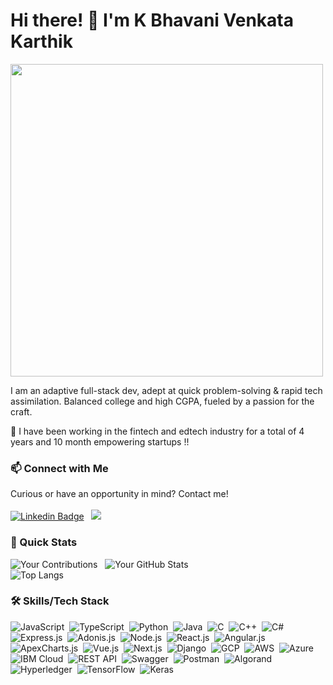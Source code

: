 # Hi there! 👋 I'm K Bhavani Venkata Karthik

<img src="https://user-images.githubusercontent.com/74038190/212749447-bfb7e725-6987-49d9-ae85-2015e3e7cc41.gif" width="500">

I am an adaptive full-stack dev, adept at quick problem-solving & rapid tech assimilation. Balanced college and high CGPA, fueled by a passion for the craft.

🌱 I have been working in the fintech and edtech industry for a total of 4 years and 10 month empowering startups  !!

### 📫 Connect with Me
Curious or have an opportunity in mind? Contact me!
<br>
<br>
[![Linkedin Badge](https://img.shields.io/badge/-Karthik-blue?style=flat-square&logo=Linkedin&logoColor=white&link=https://www.linkedin.com/in/k-karthik-421a25190/)](https://www.linkedin.com/in/k-karthik-421a25190/) &nbsp;
<a href="mailto:kbvk1906@gmail.com"><img src="https://img.shields.io/badge/-kbvk1906@gmail.com-D14836?style=flat&logo=Gmail&logoColor=white"/></a>

### 🚀 Quick Stats
![Your Contributions](https://github-readme-streak-stats.herokuapp.com/?user=KBVKarthik) &nbsp;
![Your GitHub Stats](https://github-readme-stats.vercel.app/api?username=KBVKarthik&show_icons=true&theme=radical&hide_rank=true)
<br>
![Top Langs](https://github-readme-stats.vercel.app/api/top-langs/?username=KBVKarthik&layout=compact)

### 🛠️ Skills/Tech Stack

![JavaScript](https://img.shields.io/badge/-JavaScript-05122A?style=flat&logo=javascript)&nbsp;
![TypeScript](https://img.shields.io/badge/-TypeScript-05122A?style=flat&logo=typescript)&nbsp;
![Python](https://img.shields.io/badge/-Python-05122A?style=flat&logo=python)&nbsp;
![Java](https://img.shields.io/badge/-Java-05122A?style=flat&logo=java)&nbsp;
![C](https://img.shields.io/badge/-C-05122A?style=flat&logo=c)&nbsp;
![C++](https://img.shields.io/badge/-C++-05122A?style=flat&logo=cplusplus)&nbsp;
![C#](https://img.shields.io/badge/-C%23-05122A?style=flat&logo=csharp)&nbsp;
![Express.js](https://img.shields.io/badge/-Express-05122A?style=flat&logo=express)&nbsp;
![Adonis.js](https://img.shields.io/badge/-Adonis-05122A?style=flat&logo=adonisjs)&nbsp;
![Node.js](https://img.shields.io/badge/-Node.js-05122A?style=flat&logo=node.js)&nbsp;
![React.js](https://img.shields.io/badge/-React-05122A?style=flat&logo=react)&nbsp;
![Angular.js](https://img.shields.io/badge/-Angular-05122A?style=flat&logo=angular)&nbsp;
![ApexCharts.js](https://img.shields.io/badge/-ApexCharts-05122A?style=flat)&nbsp;
![Vue.js](https://img.shields.io/badge/-Vue.js-05122A?style=flat&logo=vue.js)&nbsp;
![Next.js](https://img.shields.io/badge/-Next.js-05122A?style=flat&logo=next.js)&nbsp;
![Django](https://img.shields.io/badge/-Django-05122A?style=flat&logo=django)&nbsp;
![GCP](https://img.shields.io/badge/-GCP-05122A?style=flat&logo=googlecloud)&nbsp;
![AWS](https://img.shields.io/badge/-AWS-05122A?style=flat&logo=amazonaws)&nbsp;
![Azure](https://img.shields.io/badge/-Azure-05122A?style=flat&logo=microsoftazure)&nbsp;
![IBM Cloud](https://img.shields.io/badge/-IBM%20Cloud-05122A?style=flat&logo=ibm)&nbsp;
![REST API](https://img.shields.io/badge/-REST%20API-05122A?style=flat)&nbsp;
![Swagger](https://img.shields.io/badge/-Swagger-05122A?style=flat)&nbsp;
![Postman](https://img.shields.io/badge/-Postman-05122A?style=flat&logo=postman)&nbsp;
![Algorand](https://img.shields.io/badge/-Algorand-05122A?style=flat)&nbsp;
![Hyperledger](https://img.shields.io/badge/-Hyperledger-05122A?style=flat)&nbsp;
![TensorFlow](https://img.shields.io/badge/-TensorFlow-05122A?style=flat&logo=tensorflow)&nbsp;
![Keras](https://img.shields.io/badge/-Keras-05122A?style=flat)&nbsp;

